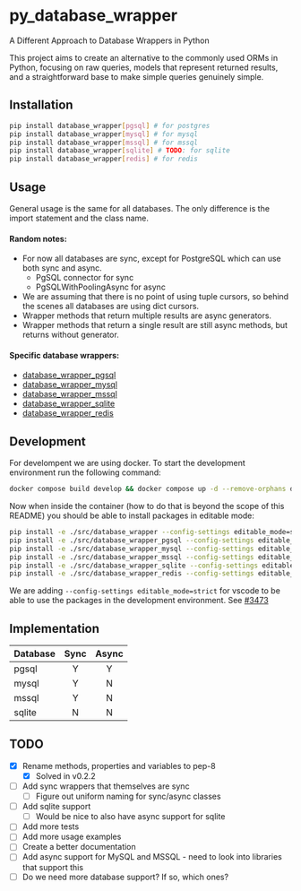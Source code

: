 # py_database_wrapper

A Different Approach to Database Wrappers in Python

This project aims to create an alternative to the commonly used ORMs in Python, focusing on raw queries, models that represent returned results, and a straightforward base to make simple queries genuinely simple.

## Installation

```bash
pip install database_wrapper[pgsql] # for postgres
pip install database_wrapper[mysql] # for mysql
pip install database_wrapper[mssql] # for mssql
pip install database_wrapper[sqlite] # TODO: for sqlite
pip install database_wrapper[redis] # for redis
```

## Usage

General usage is the same for all databases. The only difference is the import statement and the class name.

#### Random notes:

* For now all databases are sync, except for PostgreSQL which can use both sync and async.
    * PgSQL connector for sync
    * PgSQLWithPoolingAsync for async
* We are assuming that there is no point of using tuple cursors, so behind the scenes all databases are using dict cursors.
* Wrapper methods that return multiple results are async generators.
* Wrapper methods that return a single result are still async methods, but returns without generator.


#### Specific database wrappers:

* [database_wrapper_pgsql](src/database_wrapper_pgsql)
* [database_wrapper_mysql](src/database_wrapper_mysql)
* [database_wrapper_mssql](src/database_wrapper_mssql)
* [database_wrapper_sqlite](src/database_wrapper_sqlite)
* [database_wrapper_redis](src/database_wrapper_redis)


## Development

For develompent we are using docker. To start the development environment run the following command:

```bash
docker compose build develop && docker compose up -d --remove-orphans develop
```

Now when inside the container (how to do that is beyond the scope of this README) you should be able to install packages in editable mode:

```bash
pip install -e ./src/database_wrapper --config-settings editable_mode=strict
pip install -e ./src/database_wrapper_pgsql --config-settings editable_mode=strict
pip install -e ./src/database_wrapper_mysql --config-settings editable_mode=strict
pip install -e ./src/database_wrapper_mssql --config-settings editable_mode=strict
pip install -e ./src/database_wrapper_sqlite --config-settings editable_mode=strict
pip install -e ./src/database_wrapper_redis --config-settings editable_mode=strict
```

We are adding `--config-settings editable_mode=strict` for vscode to be able to use the packages in the development environment. See [#3473](https://github.com/microsoft/pylance-release/issues/3473)

## Implementation

| Database | Sync | Async |
| :------- | :--: | :---: |
| pgsql    |  Y   |   Y   |
| mysql    |  Y   |   N   |
| mssql    |  Y   |   N   |
| sqlite   |  N   |   N   |

## TODO

- [x] Rename methods, properties and variables to pep-8
    - [x] Solved in v0.2.2
- [ ] Add sync wrappers that themselves are sync
    - [ ] Figure out uniform naming for sync/async classes
- [ ] Add sqlite support
    - [ ] Would be nice to also have async support for sqlite
- [ ] Add more tests
- [ ] Add more usage examples
- [ ] Create a better documentation
- [ ] Add async support for MySQL and MSSQL - need to look into libraries that support this
- [ ] Do we need more database support? If so, which ones?
